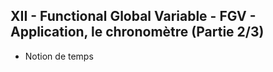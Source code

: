 <h2 dir="auto" id="user-content-h_174031069121655196260265"><strong>XII -&nbsp;Functional Global Variable</strong><strong>&nbsp;</strong><strong>- FGV&nbsp;</strong><strong>- Application, le chronom&egrave;tre&nbsp;</strong><strong>(Partie 2/3)</strong></h2>
<ul dir="auto">
<li>Notion de temps</li>
</ul>
